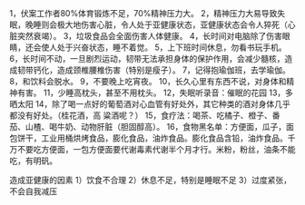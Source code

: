 1，伏案工作者80%体育锻炼不足，70%精神压力大。
2，精神压力大易导致失眠，晚睡则会极大地伤害心脏，令人处于亚健康状态，亚健康状态会令人猝死（心脏突然衰竭）。
3，垃圾食品会全面伤害人体健康。
4，长时间对电脑除了伤害眼睛，还会使人处于兴奋状态，睡不着觉。
5，上下班时间休息，勿看书玩手机。
6，长时间不动，一旦剧烈运动，韧带无法承担身体的保护作用，会减少髓核，造成韧带钙化，造成颈椎腰椎伤害（特别是瘦子）。
7，记得抱瑜伽班，去学瑜伽。
8，和饮料会脱水。
9，不要晚上吃宵夜。
10，长久心里有东西不说，对身体和精神有害。
11，少睡高枕头，甚至不用枕头。
12，失眠听录音：催眠的花园
13，多晒太阳
14，除了喝一点好的葡萄酒对心血管有好处外，其它种类的酒对身体几乎都没有好处。（桂花酒，高
粱酒呢？）
15，食疗法：喝茶、吃橘子、橙子、番茄、山楂、喝牛奶、动物肝脏（胆固醇高）。
16，食物黑名单：方便面，瓜子，面包饼干，工业用桶烘烤食品，膨化食品，油炸食品。膨化食品含铅，油炸食品。千万不要吃方便面，一包方便面要代谢毒素代谢半个月才行。米粉，粉丝，油条不能吃，有明矾。

造成亚健康的因素
1）饮食不合理
2）休息不足，特别是睡眠不足
3）过度紧张，不会自我减压
